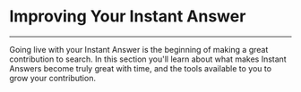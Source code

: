 # Improving Your Instant Answer

----

Going live with your Instant Answer is the beginning of making a great contribution to search. In this section you'll learn about what makes Instant Answers become truly great with time, and the tools available to you to grow your contribution.